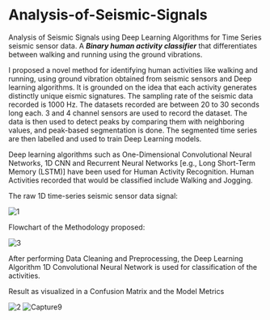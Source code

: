 # Analysis-of-Seismic-Signals
Analysis of Seismic Signals using Deep Learning Algorithms for Time Series seismic sensor data. A ***Binary human activity classifier*** that differentiates between walking and running using the ground vibrations.

I proposed a novel method for identifying human activities like walking and running, using ground vibration obtained from seismic sensors and Deep learning algorithms. It is grounded on the idea that each activity generates distinctly unique eismic signatures. The sampling rate of the seismic data recorded is 1000 Hz. The datasets recorded are between 20 to 30 seconds long each. 3 and 4 channel sensors are used to record the dataset. The data is then used to detect peaks by comparing them with neighboring values, and peak-based segmentation is done. The segmented time series are then labelled and used to train Deep Learning models.

Deep learning algorithms such as One-Dimensional Convolutional Neural Networks, 1D CNN and Recurrent Neural Networks [e.g., Long Short-Term Memory (LSTM)] have been used for Human Activity Recognition. Human Activities recorded that would be classified include Walking and Jogging.

The raw 1D time-series seismic sensor data signal:

![1](https://user-images.githubusercontent.com/68142818/196252868-3e7a27a3-5620-4c2f-98dc-6424f65f205f.PNG)

Flowchart of the Methodology proposed:

![3](https://user-images.githubusercontent.com/68142818/196252632-e7f169f0-e29a-4934-9326-bb3356171bde.PNG)

After performing Data Cleaning and Preprocessing, the Deep Learning Algorithm 1D Convolutional Neural Network is used for classification of the activities.

Result as visualized in a Confusion Matrix and the Model Metrics

![2](https://user-images.githubusercontent.com/68142818/196254701-3f0ed959-0815-4c4f-86d4-2a5ab3ba3568.PNG)
![Capture9](https://user-images.githubusercontent.com/68142818/196254930-225057ea-fbf7-4eb4-968b-4d67bde9ebf9.PNG)
